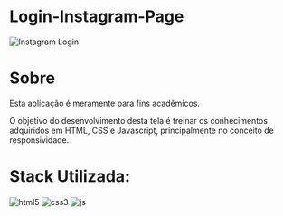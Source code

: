 # Login-Instagram-Page

![Instagram Login](https://user-images.githubusercontent.com/95001642/180585913-a5bf8450-dc98-4c11-9a66-185033b0a0a8.gif)

<h1>Sobre</h1>
<p>Esta aplicação é meramente para fins acadêmicos.</p>
<p>O objetivo do desenvolvimento desta tela é treinar os conhecimentos adquiridos em HTML, CSS e Javascript, principalmente no conceito de responsividade.</p>

<h1>Stack Utilizada:</h1>
<div style='display: inline_block'>
  <img align='center' alt='html5' src='https://img.shields.io/badge/HTML5-E34F26?style=for-the-badge&logo=html5&logoColor=white' />
  <img align='center' alt='css3' src='https://img.shields.io/badge/CSS3-1572B6?style=for-the-badge&logo=css3&logoColor=white' />
  <img align='center' alt='js' src='https://img.shields.io/badge/JavaScript-F7DF1E?style=for-the-badge&logo=javascript&logoColor=black' />
</div>

